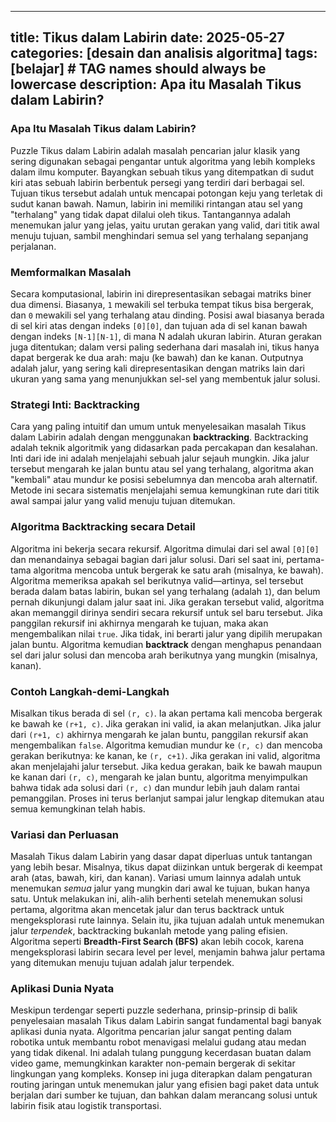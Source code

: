---

title: Tikus dalam Labirin
date: 2025-05-27
categories: \[desain dan analisis algoritma]
tags: \[belajar]     # TAG names should always be lowercase
description: Apa itu Masalah Tikus dalam Labirin?
-------------------------------------------------

### Apa Itu Masalah Tikus dalam Labirin?

Puzzle Tikus dalam Labirin adalah masalah pencarian jalur klasik yang sering digunakan sebagai pengantar untuk algoritma yang lebih kompleks dalam ilmu komputer. Bayangkan sebuah tikus yang ditempatkan di sudut kiri atas sebuah labirin berbentuk persegi yang terdiri dari berbagai sel. Tujuan tikus tersebut adalah untuk mencapai potongan keju yang terletak di sudut kanan bawah. Namun, labirin ini memiliki rintangan atau sel yang "terhalang" yang tidak dapat dilalui oleh tikus. Tantangannya adalah menemukan jalur yang jelas, yaitu urutan gerakan yang valid, dari titik awal menuju tujuan, sambil menghindari semua sel yang terhalang sepanjang perjalanan.

### Memformalkan Masalah

Secara komputasional, labirin ini direpresentasikan sebagai matriks biner dua dimensi. Biasanya, `1` mewakili sel terbuka tempat tikus bisa bergerak, dan `0` mewakili sel yang terhalang atau dinding. Posisi awal biasanya berada di sel kiri atas dengan indeks `[0][0]`, dan tujuan ada di sel kanan bawah dengan indeks `[N-1][N-1]`, di mana N adalah ukuran labirin. Aturan gerakan juga ditentukan; dalam versi paling sederhana dari masalah ini, tikus hanya dapat bergerak ke dua arah: maju (ke bawah) dan ke kanan. Outputnya adalah jalur, yang sering kali direpresentasikan dengan matriks lain dari ukuran yang sama yang menunjukkan sel-sel yang membentuk jalur solusi.

### Strategi Inti: Backtracking

Cara yang paling intuitif dan umum untuk menyelesaikan masalah Tikus dalam Labirin adalah dengan menggunakan **backtracking**. Backtracking adalah teknik algoritmik yang didasarkan pada percakapan dan kesalahan. Inti dari ide ini adalah menjelajahi sebuah jalur sejauh mungkin. Jika jalur tersebut mengarah ke jalan buntu atau sel yang terhalang, algoritma akan "kembali" atau mundur ke posisi sebelumnya dan mencoba arah alternatif. Metode ini secara sistematis menjelajahi semua kemungkinan rute dari titik awal sampai jalur yang valid menuju tujuan ditemukan.

### Algoritma Backtracking secara Detail

Algoritma ini bekerja secara rekursif. Algoritma dimulai dari sel awal `[0][0]` dan menandainya sebagai bagian dari jalur solusi. Dari sel saat ini, pertama-tama algoritma mencoba untuk bergerak ke satu arah (misalnya, ke bawah). Algoritma memeriksa apakah sel berikutnya valid—artinya, sel tersebut berada dalam batas labirin, bukan sel yang terhalang (adalah `1`), dan belum pernah dikunjungi dalam jalur saat ini. Jika gerakan tersebut valid, algoritma akan memanggil dirinya sendiri secara rekursif untuk sel baru tersebut. Jika panggilan rekursif ini akhirnya mengarah ke tujuan, maka akan mengembalikan nilai `true`. Jika tidak, ini berarti jalur yang dipilih merupakan jalan buntu. Algoritma kemudian **backtrack** dengan menghapus penandaan sel dari jalur solusi dan mencoba arah berikutnya yang mungkin (misalnya, kanan).

### Contoh Langkah-demi-Langkah

Misalkan tikus berada di sel `(r, c)`. Ia akan pertama kali mencoba bergerak ke bawah ke `(r+1, c)`. Jika gerakan ini valid, ia akan melanjutkan. Jika jalur dari `(r+1, c)` akhirnya mengarah ke jalan buntu, panggilan rekursif akan mengembalikan `false`. Algoritma kemudian mundur ke `(r, c)` dan mencoba gerakan berikutnya: ke kanan, ke `(r, c+1)`. Jika gerakan ini valid, algoritma akan menjelajahi jalur tersebut. Jika kedua gerakan, baik ke bawah maupun ke kanan dari `(r, c)`, mengarah ke jalan buntu, algoritma menyimpulkan bahwa tidak ada solusi dari `(r, c)` dan mundur lebih jauh dalam rantai pemanggilan. Proses ini terus berlanjut sampai jalur lengkap ditemukan atau semua kemungkinan telah habis.

### Variasi dan Perluasan

Masalah Tikus dalam Labirin yang dasar dapat diperluas untuk tantangan yang lebih besar. Misalnya, tikus dapat diizinkan untuk bergerak di keempat arah (atas, bawah, kiri, dan kanan). Variasi umum lainnya adalah untuk menemukan *semua* jalur yang mungkin dari awal ke tujuan, bukan hanya satu. Untuk melakukan ini, alih-alih berhenti setelah menemukan solusi pertama, algoritma akan mencetak jalur dan terus backtrack untuk mengeksplorasi rute lainnya. Selain itu, jika tujuan adalah untuk menemukan jalur *terpendek*, backtracking bukanlah metode yang paling efisien. Algoritma seperti **Breadth-First Search (BFS)** akan lebih cocok, karena mengeksplorasi labirin secara level per level, menjamin bahwa jalur pertama yang ditemukan menuju tujuan adalah jalur terpendek.

### Aplikasi Dunia Nyata

Meskipun terdengar seperti puzzle sederhana, prinsip-prinsip di balik penyelesaian masalah Tikus dalam Labirin sangat fundamental bagi banyak aplikasi dunia nyata. Algoritma pencarian jalur sangat penting dalam robotika untuk membantu robot menavigasi melalui gudang atau medan yang tidak dikenal. Ini adalah tulang punggung kecerdasan buatan dalam video game, memungkinkan karakter non-pemain bergerak di sekitar lingkungan yang kompleks. Konsep ini juga diterapkan dalam pengaturan routing jaringan untuk menemukan jalur yang efisien bagi paket data untuk berjalan dari sumber ke tujuan, dan bahkan dalam merancang solusi untuk labirin fisik atau logistik transportasi.
